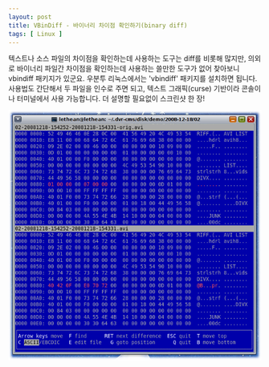 ```yaml
---
layout: post
title: VBinDiff - 바이너리 차이점 확인하기(binary diff)
tags: [ Linux ]
---
```


텍스트나 소스 파일의 차이점을 확인하는데 사용하는 도구는 diff를 비롯해 많지만, 의외로 바이너리 파일간 차이점을 확인하는데 사용하는 쓸만한 도구가 없어 찾아보니 vbindiff 패키지가 있군요. 우분투 리눅스에서는 'vbindiff' 패키지를 설치하면 됩니다. 사용법도 간단해서 두 파일을 인수로 주면 되고, 텍스트 그래픽(curse) 기반이라 콘솔이나 터미널에서 사용 가능합니다. 더 설명할 필요없이 스크린샷 한 장!

![](/figures/avi-header-fps-change.png)
